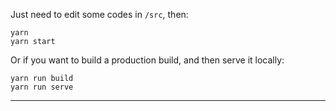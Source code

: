 
Just need to edit some codes in `/src`, then:
```shell
yarn
yarn start
```

Or if you want to build a production build, and then serve it locally:
```shell
yarn run build
yarn run serve
```
---
